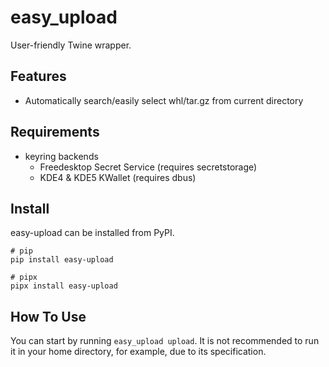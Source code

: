 # easy_upload
User-friendly Twine wrapper.
## Features
- Automatically search/easily select whl/tar.gz from current directory
## Requirements
- keyring backends
    - Freedesktop Secret Service (requires secretstorage)
    - KDE4 & KDE5 KWallet (requires dbus)
## Install
easy-upload can be installed from PyPI.
```
# pip
pip install easy-upload

# pipx
pipx install easy-upload
```
## How To Use
You can start by running `easy_upload upload`. It is not recommended to run it in your home directory, for example, due to its specification.